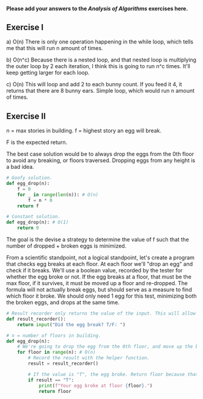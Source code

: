 #### Please add your answers to the ***Analysis of  Algorithms*** exercises here.

## Exercise I

a) O(n)
There is only one operation happening in the while loop, which tells me that this will run n amount of times.


b) O(n^c)
Because there is a nested loop, and that nested loop is multiplying the outer loop by 2 each iteration, I think this is going to run n^c times. It'll keep getting larger for each loop.


c) O(n)
This will loop and add 2 to each bunny count. If you feed it 4, it returns that there are 8 bunny ears. Simple loop, which would run n amount of times.


## Exercise II

n = max stories in building.
f = highest story an egg will break.

F is the expected return.

The best case solution would be to always drop the eggs from the 0th floor to avoid any breaking, or floors traversed. Dropping eggs from any height is a bad idea. 


``` python
# Goofy solution.
def egg_drop(n):
    f = 0
    for _ in range(len(n)): # O(n)
        f = n * 0
    return f
```
``` python
# Constant solution.
def egg_drop(n): # O(1)
    return 0
```
The goal is the devise a strategy to determine the value of f such that the number of dropped + broken eggs is minimized.

From a scientific standpoint, not a logical standpoint, let's create a program that checks egg breaks at each floor. At each floor we'll "drop an egg" and check if it breaks. We'll use a boolean value, recorded by the tester for whether the egg broke or not. If the egg breaks at a floor, that must be the max floor, if it survives, it must be moved up a floor and re-dropped. The formula will not actually break eggs, but should serve as a measure to find which floor it broke. We should only need 1 egg for this test, minimizing both the broken eggs, and drops at the same time.

```python
# Result recorder only returns the value of the input. This will allow us to record at each floor.
def result_recorder():
    return input("Did the egg break? T/F: ")

# n = number of floors in building.
def egg_drop(n): 
    # We're going to drop the egg from the 0th floor, and move up the building.
    for floor in range(n): # O(n)
        # Record the result with the helper function.
        result = result_recorder()

        # If the value is "T", the egg broke. Return floor because that is the max floor we can drop an egg from.
        if result == "T":
            print(f"Your egg broke at floor {floor}.")
            return floor
```

